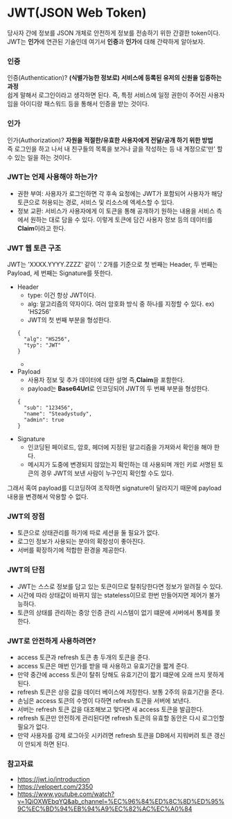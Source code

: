 # JWT(JSON Web Token)

당사자 간에 정보를 JSON 개체로 안전하게 정보를 전송하기 위한 간결한 token이다.  
JWT는 **인가**에 연관된 기술인데 여기서 **인증**과 **인가**에 대해 간략하게 알아보자.

### 인증

인증(Authentication)? **(식별가능한 정보로) 서비스에 등록된 유저의 신원을 입증하는 과정**  
쉽게 말해서 로그인이라고 생각하면 된다. 즉, 특정 서비스에 일정 권한이 주어진 사용자임을 아이디랑 패스워드 등을 통해서 인증을 받는 것이다.

### 인가

인가(Authorization)? **자원을 적절한/유효한 사용자에게 전달/공개 하기 위한 방법**  
즉 로그인을 하고 나서 내 친구들의 목록을 보거나 글을 작성하는 등 내 계정으로'만' 할 수 있는 일을 하는 것이다.

### JWT는 언제 사용해야 하는가?

- 권한 부여: 사용자가 로그인하면 각 후속 요청에는 JWT가 포함되어 사용자가 해당 토큰으로 허용되는 경로, 서비스 및 리소스에 엑세스할 수 있다.
- 정보 교환: 서비스가 사용자에게 이 토큰을 통해 공개하기 원하는 내용을 서비스 측에서 원하는 대로 담을 수 있다.
  이렇게 토큰에 담긴 사용자 정보 등의 데이터를 **Claim**이라고 한다.

### JWT 웹 토큰 구조

JWT는 'XXXX.YYYY.ZZZZ' 같이 '.' 2개를 기준으로 첫 번째는 Header, 두 번째는 Payload, 세 번째는 Signature를 뜻한다.

- Header
  - type: 이건 항상 JWT이다.
  - alg: 알고리즘의 약자이다. 여러 암호화 방식 중 하나를 지정할 수 있다. ex) 'HS256'
  - JWT의 첫 번째 부분을 형성한다.
  ```
  {
    "alg": "HS256",
    "typ": "JWT"
  }
  ```
  -
- Payload
  - 사용자 정보 및 추가 데이터에 대한 설명 즉,**Claim**을 포함한다.
  - payload는 **Base64Url**로 인코딩되어 JWT의 두 번째 부분을 형성한다.
  ```
  {
    "sub": "123456",
    "name": "Steadystudy",
    "admin": true
  }
  ```
- Signature
  - 인코딩된 페이로드, 암호, 헤더에 지정된 알고리즘을 가져와서 확인을 해야 한다.
  - 메시지가 도중에 변경되지 않았는지 확인하는 데 사용되며 개인 키로 서명된 토큰의 경우 JWT의 보낸 사람이 누구인지 확인할 수도 있다.

그래서 혹여 payload를 디코딩하여 조작하면 signature이 달라지기 때문에 payload 내용을 변경해서 악용할 수 없다.

### JWT의 장점

- 토큰으로 상태관리를 하기에 따로 세션을 둘 필요가 없다.
- 로그인 정보가 사용되는 분야의 확장성이 좋아진다.
- 서버를 확장하기에 적합한 환경을 제공한다.

### JWT의 단점

- JWT는 스스로 정보를 담고 있는 토큰이므로 탈취당한다면 정보가 알려질 수 있다.
- 시간에 따라 상태값이 바뀌지 않는 stateless이므로 한번 만들어지면 제어가 불가능하다.
- 토큰의 상태를 관리하는 중앙 인증 관리 시스템이 없기 떄문에 서버에서 통제를 못한다.

### JWT로 안전하게 사용하려면?

- access 토큰과 refresh 토큰 총 두개의 토큰을 준다.
- access 토큰은 매번 인가를 받을 때 사용하고 유효기간을 짧게 준다.
- 만약 중간에 access 토큰이 탈취 당해도 유효기간이 짧기 떄문에 오래 쓰지 못하게 된다.
- refresh 토큰은 상응 값을 데이터 베이스에 저장한다. 보통 2주의 유효기간을 준다.
- 손님은 access 토큰의 수명이 다하면 refresh 토큰을 서버에 보낸다.
- 서버는 refresh 토큰 값을 대조해보고 맞다면 새 access 토큰을 발급한다.
- refresh 토큰만 안전하게 관리된다면 refresh 토큰의 유효할 동안은 다시 로그인할 필요가 없다.
- 만약 사용자를 강제 로그아웃 시키려면 refresh 토큰을 DB에서 지워버려 토큰 갱신이 안되게 하면 된다.

### 참고자료

- https://jwt.io/introduction
- https://velopert.com/2350
- https://www.youtube.com/watch?v=1QiOXWEbqYQ&ab_channel=%EC%96%84%ED%8C%8D%ED%95%9C%EC%BD%94%EB%94%A9%EC%82%AC%EC%A0%84
